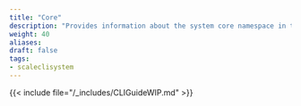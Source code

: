 ```yaml
---
title: "Core"
description: "Provides information about the system core namespace in the TrueNAS CLI. Includes command syntax and common commands."
weight: 40
aliases:
draft: false
tags:
- scaleclisystem
---
```




{{< include file="/_includes/CLIGuideWIP.md" >}}
